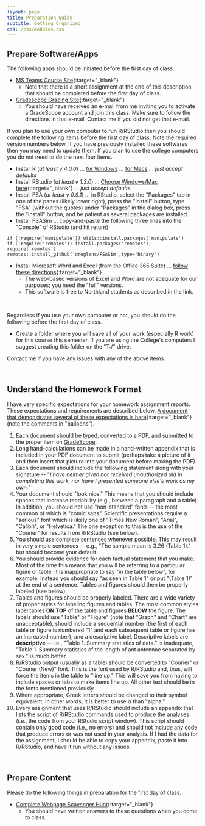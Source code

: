 ```yaml
---
layout: page
title: Preparation Guide
subtitle: Getting Organized
css: /css/modules.css
---
```


## Prepare Software/Apps
The following apps should be initiated before the first day of class.

* [MS Teams Course Site](RESOURCES/MSTeams_Intro){:target="_blank"}
    * Note that there is a short assignment at the end of this description that should  be completed before the first day of class.
* [Gradescope Grading Site](RESOURCES/Gradescope_Intro){:target="_blank"}
    * You should have received an e-mail from me inviting you to activate a GradeScope account and join this class. Make sure to follow the directions in that e-mail. Contact me if you did not get that e-mail.

If you plan to use your own computer to run R/RStudio then you should complete the following items before the first day of class. Note the required version numbers below. If you have previously installed these softwares then you may need to update them. If you plan to use the college computers you do not need to do the next four items.

* Install R (*at least v 4.0.0*) ... [for Windows](https://cran.r-project.org/bin/windows/base/R-4.1.2-win.exe) ... [for Macs](https://cran.r-project.org/bin/macosx/base/R-4.1.2.pkg) ... *just accept defaults*
* Install RStudio (*at least v 1.3.0*) ... [Choose Windows/Mac here](https://rstudio.com/products/rstudio/download/#download){:target="_blank"} ... *just accept defaults*
* Install FSA (*at least v 0.9.1*) ... in RStudio, select the "Packages" tab in one of the panes (likely lower right), press the "Install" button, type "FSA" (without the quotes) under "Packages" in the dialog box, press the "Install" button, and be patient as several packages are installed. 
* Install FSASim ... copy-and-paste the following three lines into the "Console" of RStudio (and hit return)

```
if (!require('manipulate')) utils::install.packages('manipulate')
if (!require('remotes')) install.packages('remotes'); require('remotes')
remotes::install_github('droglenc/FSASim',type='binary')
```

* Install Microsoft Word and Excel (from the Office 365 Suite) ... [follow these directions](https://my.northland.edu/campus-life/campus-services/technology/#accessing-installing-office-365){:target="_blank"}
    * The web-based versions of Excel and Word are not adequate for our purposes; you need the "full" versions.
    * This software is free to Northland students as described in the link.

<br>

Regardless if you use your own computer or not, you should do the following before the first day of class.

* Create a folder where you will save all of your work (especially R work) for this course this semester. If you are using the College's computers I suggest creating this folder on the "T:/" drive.

Contact me if you have any issues with any of the above items.

&nbsp;

## Understand the Homework Format
I have very specific expectations for your homework assignment reports. These expectations and requirements are described below. [A document that demonstrates several of these expectations is here](RESOURCES/HWFormat_Example.pdf){:target="_blank"} (note the comments in "balloons").

1. Each document should be typed, converted to a PDF, and submitted to the proper item on [GradeScope](../../).
1. Long hand-calculations can be made in a hand-written appendix that is included in your PDF document to submit (perhaps take a picture of it and then insert that picture into your document before making the PDF).
1. Each document should include the following statement along with your signature -- "*I have neither given nor received unauthorized aid in completing this work, nor have I presented someone else's work as my own.*"
1. Your document should "look nice." This means that you should include spaces that increase readability (e.g., between a paragraph and a table). In addition, you should not use "non-standard" fonts -- the most common of which is "comic sans." Scientific presentations require a "serious" font which is likely one of "Times New Roman", "Arial", "Calibri", or "Helvetica." The one exception to this is the use of the "Courier" for results from R/RStudio (see below).
1. You should use complete sentences whenever possible. This may result in very simple sentences -- e.g., "The sample mean is 3.26 (Table 1)." -- but should become your default.
1. You should provide evidence for each factual statement that you make. Most of the time this means that you will be referring to a particular figure or table. It is inappropriate to say "in the table below", for example. Instead you should say "as seen in Table 1" or put "(Table 1)" at the end of a sentence. Tables and figures should then be properly labeled (see below).
1. Tables and figures should be properly labeled. There are a wide variety of proper styles for labeling figures and tables. The most common styles label tables **ON TOP** of the table and figures **BELOW** the figure. The labels should use "Table" or "Figure" (note that "Graph" and "Chart" are unacceptable), should include a sequential number (the first of each table or figure is numbered "1" and each subsequent table or figure has an increased number), and a descriptive label. Descriptive labels are **descriptive** -- i.e., "Table 1. Summary statistics of data." is inadequate, "Table 1.  Summary statistics of the length of ant antennae separated by sex." is much better.
1. R/RStudio output (usually as a table) should be converted to "Courier" or "Courier (New)" font. This is the font used by R/RStudio and, thus, will force the items in the table to "line up." This will save you from having to include spaces or tabs to make items line up. All other text should be in the fonts mentioned previously.
1. Where appropriate, Greek letters should be changed to their symbol equivalent.  In other words, it is better to use &alpha; than "alpha."
1. Every assignment that uses R/RStudio should include an appendix that lists the script of R/RStudio commands used to produce the analyses (i.e., the code from your RStudio script window). This script should contain only good code (i.e., no errors) and should not include any code that produce errors or was not used in your analysis. If I had the data for the assignment, I should be able to copy your appendix, paste it into R/RStudio, and have it run without any issues.

&nbsp;

## Prepare Content
Please do the following things in preparation for the first day of class.

* [Complete Webpage Scavenger Hunt](RESOURCES/GetOrganized_Hunt){:target="_blank"}
    * You should have written answers to these questions when you come to class.
